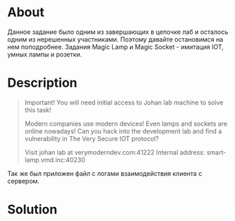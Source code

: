 # About

Данное задание было одним из завершающих в цепочке лаб и осталось одним из нерешенных участниками.
Поэтому давайте остановимся на нем поподробнее. Задания Magic Lamp и Magic Socket - имитация IOT, умных лампы и розетки.

# Description

> Important! You will need initial access to Johan lab machine to solve this task!  
>
> Modern companies use modern devices! Even lamps and sockets are online nowadays! Can you hack into the development lab and find a vulnerability in The Very Secure IOT protocol?
> 
> Visit johan lab at verymoderndev.com:41222
> Internal address: smart-lamp.vmd.inc:40230  

Так же был приложен файл с логами взаимодействия клиента с сервером.

# Solution


